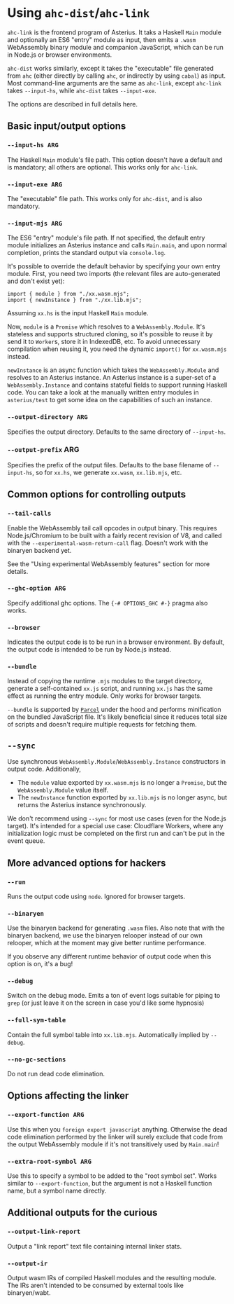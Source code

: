 # Using `ahc-dist`/`ahc-link`

`ahc-link` is the frontend program of Asterius. It taks a Haskell `Main` module and optionally an ES6 "entry" module as input, then emits a `.wasm` WebAssembly binary module and companion JavaScript, which can be run in Node.js or browser environments.

`ahc-dist` works similarly, except it takes the "executable" file generated from `ahc` (either directly by calling `ahc`, or indirectly by using `cabal`) as input. Most command-line arguments are the same as `ahc-link`, except `ahc-link` takes `--input-hs`, while `ahc-dist` takes `--input-exe`.

The options are described in full details here.

## Basic input/output options

### `--input-hs ARG`

The Haskell `Main` module's file path. This option doesn't have a default and is mandatory; all others are optional. This works only for `ahc-link`.

### `--input-exe ARG`

The "executable" file path. This works only for `ahc-dist`, and is also mandatory.

### `--input-mjs ARG`

The ES6 "entry" module's file path. If not specified, the default entry module initializes an Asterius instance and calls `Main.main`, and upon normal completion, prints the standard output via `console.log`.

It's possible to override the default behavior by specifying your own entry module. First, you need two imports (the relevant files are auto-generated and don't exist yet):

```
import { module } from "./xx.wasm.mjs";
import { newInstance } from "./xx.lib.mjs";
```

Assuming `xx.hs` is the input Haskell `Main` module.

Now, `module` is a `Promise` which resolves to a `WebAssembly.Module`. It's stateless and supports structured cloning, so it's possible to reuse it by send it to `Worker`s, store it in IndexedDB, etc. To avoid unnecessary compilation when reusing it, you need the dynamic `import()` for `xx.wasm.mjs` instead.

`newInstance` is an async function which takes the `WebAssembly.Module` and resolves to an Asterius instance. An Asterius instance is a super-set of a `WebAssembly.Instance` and contains stateful fields to support running Haskell code. You can take a look at the manually written entry modules in `asterius/test` to get some idea on the capabilities of such an instance.

### `--output-directory ARG`

Specifies the output directory. Defaults to the same directory of `--input-hs`.

### `--output-prefix` ARG

Specifies the prefix of the output files. Defaults to the base filename of `--input-hs`, so for `xx.hs`, we generate `xx.wasm`, `xx.lib.mjs`, etc.

## Common options for controlling outputs

### `--tail-calls`

Enable the WebAssembly tail call opcodes in output binary. This requires Node.js/Chromium to be built with a fairly recent revision of V8, and called with the `--experimental-wasm-return-call` flag. Doesn't work with the binaryen backend yet.

See the "Using experimental WebAssembly features" section for more details.

### `--ghc-option ARG`

Specify additional ghc options. The `{-# OPTIONS_GHC #-}` pragma also works.

### `--browser`

Indicates the output code is to be run in a browser environment. By default, the output code is intended to be run by Node.js instead.

### `--bundle`

Instead of copying the runtime `.mjs` modules to the target directory, generate a self-contained `xx.js` script, and running `xx.js` has the same effect as running the entry module. Only works for browser targets.

`--bundle` is supported by [`Parcel`](https://parceljs.org/) under the hood and performs minification on the bundled JavaScript file. It's likely beneficial since it reduces total size of scripts and doesn't require multiple requests for fetching them.

## `--sync`

Use synchronous `WebAssembly.Module`/`WebAssembly.Instance` constructors in output code. Additionally,

* The `module` value exported by `xx.wasm.mjs` is no longer a `Promise`, but the `WebAssembly.Module` value itself.
* The `newInstance` function exported by `xx.lib.mjs` is no longer async, but returns the Asterius instance synchronously.

We don't recommend using `--sync` for most use cases (even for the Node.js target). It's intended for a special use case: Cloudflare Workers, where any initialization logic must be completed on the first run and can't be put in the event queue.

## More advanced options for hackers

### `--run`

Runs the output code using `node`. Ignored for browser targets.

### `--binaryen`

Use the binaryen backend for generating `.wasm` files. Also note that with the binaryen backend, we use the binaryen relooper instead of our own relooper, which at the moment may give better runtime performance.

If you observe any different runtime behavior of output code when this option is on, it's a bug!

### `--debug`

Switch on the debug mode. Emits a ton of event logs suitable for piping to `grep` (or just leave it on the screen in case you'd like some hypnosis)

### `--full-sym-table`

Contain the full symbol table into `xx.lib.mjs`. Automatically implied by `--debug`.

### `--no-gc-sections`

Do not run dead code elimination.

## Options affecting the linker

### `--export-function ARG`

Use this when you `foreign export javascript` anything. Otherwise the dead code elimination performed by the linker will surely exclude that code from the output WebAssembly module if it's not transitively used by `Main.main`!

### `--extra-root-symbol ARG`

Use this to specify a symbol to be added to the "root symbol set". Works similar to `--export-function`, but the argument is not a Haskell function name, but a symbol name directly.

## Additional outputs for the curious

### `--output-link-report`

Output a "link report" text file containing internal linker stats.

### `--output-ir`

Output wasm IRs of compiled Haskell modules and the resulting module. The IRs aren't intended to be consumed by external tools like binaryen/wabt.
